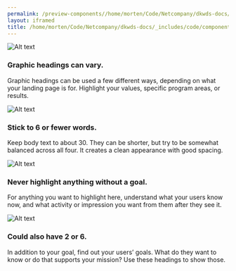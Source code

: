 ```yaml
--- 
permalink: /preview-components//home/morten/Code/Netcompany/dkwds-docs/_includes/code/components/graphic-list.html
layout: iframed 
title: /home/morten/Code/Netcompany/dkwds-docs/_includes/code/components/graphic-list.html
---
```

<section class="section section-dark graphic_list">
    <div class="grid graphic_list-row">
        <div class="width-one-half media_block">
            <img class="media_block-img" src="../../dist/img/circle-124.png" alt="Alt text">
            <div class="media_block-body">
                <h3>Graphic headings can vary.</h3>
                <p>Graphic headings can be used a few different ways, depending
                    on what your landing page is for. Highlight your values,
                    specific program areas, or results.</p>
            </div>
        </div>
        <div class="width-one-half media_block">
            <img class="media_block-img" src="../../dist/img/circle-124.png" alt="Alt text">
            <div class="media_block-body">
                <h3>Stick to 6 or fewer words.</h3>
                <p>Keep body text to about 30. They can be shorter, but try to
                    be somewhat balanced across all four. It creates a clean
                    appearance with good spacing.</p>
            </div>
        </div>
    </div>
    <div class="grid graphic_list-row">
        <div class="width-one-half media_block">
            <img class="media_block-img" src="../../dist/img/circle-124.png" alt="Alt text">
            <div class="media_block-body">
                <h3>Never highlight anything without a goal.</h3>
                <p>For anything you want to highlight here, understand what your
                    users know now, and what activity or impression you want
                    from them after they see it.</p>
            </div>
        </div>
        <div class="width-one-half media_block">
            <img class="media_block-img" src="../../dist/img/circle-124.png" alt="Alt text">
            <div class="media_block-body">
                <h3>Could also have 2 or 6.</h3>
                <p>In addition to your goal, find out your users’ goals. What do
                    they want to know or do that supports your mission? Use
                    these headings to show those.</p>
            </div>
        </div>
    </div>
</section>
